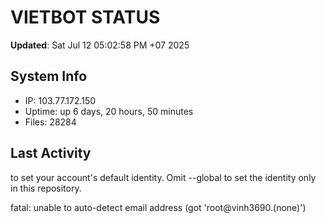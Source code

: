 # VIETBOT STATUS
**Updated**: Sat Jul 12 05:02:58 PM +07 2025

## System Info
- IP: 103.77.172.150
- Uptime: up 6 days, 20 hours, 50 minutes
- Files: 28284

## Last Activity

to set your account's default identity.
Omit --global to set the identity only in this repository.

fatal: unable to auto-detect email address (got 'root@vinh3690.(none)')
